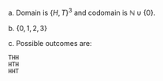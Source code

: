 a. Domain is $`\{H,T\}^3`$ and codomain is $`\mathbb{N} \cup \{0\}`$.

b. $`\{ 0,1,2,3 \}`$

c. Possible outcomes are:
```
THH
HTH
HHT
```